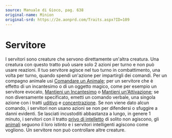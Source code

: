 ```yaml
---
source: Manuale di Gioco, pag. 638
original-name: Minion
original-srd: https://2e.aonprd.com/Traits.aspx?ID=109
---
```


# Servitore

I servitori sono creature che servono direttamente un'altra creatura. Una
creatura con questo tratto può usare solo 2 azioni per turno e non può usare
reazioni. Il tuo servitore agisce nel tuo turno in combattimento, una volta per
turno, quando spendi un'azione per impartirgli dei comandi. Per un compagno
animale usi [Comandare un Animale](/azioni/abilita/comandare-un-animale); per un
servitore che è effetto di un incantesimo o di un oggetto magico, come per
esempio un servitore evocato,
[Mantieni un Incantesimo](/azioni/speciale/mantenere-un-incantesimo) o
[Mantieni un'Attivazione](/azioni/speciale/mantenere-un-attivazione); se non
diversamente specificato, emetti un comando verbale, una singola azione con i
tratti [uditivo](/tratti/uditivo) e [concentrazione](/tratti/concentrazione). Se
non viene dato alcun comando, i servitori non usano azioni se non per difendersi
o sfuggire a danni evidenti. Se lasciati incustoditi abbastanza a lungo, in
genere 1 minuto, i servitori con il tratto
[privo di intelletto](/tratti/privo-di-intelletto) di solito non agiscono, gli
[animali](/tratti/animale) seguono il loro istinto e i servitori intelligenti
agiscono come vogliono. Un servitore non può controllare altre creature.
